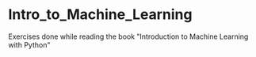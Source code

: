 # Intro_to_Machine_Learning

Exercises done while reading the book "Introduction to Machine Learning with Python"

